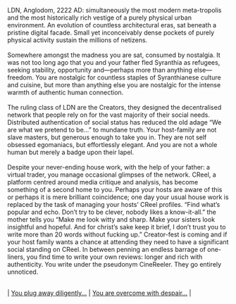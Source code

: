LDN, Anglodom, 2222 AD: simultaneously the most modern meta-tropolis and the most historically rich vestige of a purely physical urban environment. An evolution of countless architectural eras, sat beneath a pristine digital facade. Small yet inconceivably dense pockets of purely physical activity sustain the millions of netizens.<br><br>
Somewhere amongst the madness you are sat, consumed by nostalgia. It was not too long ago that you and your father fled Syranthia as refugees, seeking stability, opportunity and—perhaps more than anything else—freedom. You are nostalgic for countless staples of Syranthianese culture and cuisine, but more than anything else you are nostalgic for the intense warmth of authentic human connection.<br><br>
The ruling class of LDN are the Creators, they designed the decentralised network that people rely on for the vast majority of their social needs. Distributed authentication of social status has reduced the old adage “We are what we pretend to be…” to mundane truth. Your host-family are not slave masters, but generous enough to take you in. They are not self obsessed egomaniacs, but effortlessly elegant. And you are not a whole human but merely a badge upon their lapel.<br><br>
Despite your never-ending house work, with the help of your father: a virtual trader, you manage occasional glimpses of the network. CReel, a platform centred around media critique and analysis, has become something of a second home to you. Perhaps your hosts are aware of this or perhaps it is mere brilliant coincidence; one day your usual house work is replaced by the task of managing your hosts’ CReel profiles. “Find what’s popular and echo. Don’t try to be clever, nobody likes a know-it-all.” the mother tells you “Make me look witty and sharp. Make your sisters look insightful and hopeful. And for christ’s sake keep it brief, I don’t trust you to write more than 20 words without fucking up.” Creator-fest is coming and if your host family wants a chance at attending they need to have a significant social standing on CReel.
In between penning an endless barrage of one-liners, you find time to write your own reviews: longer and rich with authenticity. You write under the pseudonym CineReeler. They go entirely unnoticed.<br><br>

| [You plug away diligently...](https://link-url-here.org) | [You are overcome with despair...](https://link-url-here.org) |